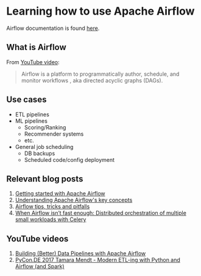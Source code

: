 # Learning how to use Apache Airflow

Airflow documentation is found [here](https://airflow.apache.org/).

## What is Airflow
From [YouTube video][1]:
>Airflow is a platform to programmatically author, schedule, and monitor workflows 
, aka directed acyclic graphs (DAGs).

## Use cases
- ETL pipelines
- ML pipelines
    - Scoring/Ranking
    - Recommender systems
    - etc.
- General job scheduling
    - DB backups
    - Scheduled code/config deployment
  
## Relevant blog posts
1. [Getting started with Apache Airflow][2]
2. [Understanding Apache Airflow's key concepts][3]
3. [Airflow tips, tricks and pitfalls][4]
4. [When Airflow isn’t fast enough: Distributed orchestration of multiple small workloads with Celery][6]

## YouTube videos
1. [Building (Better) Data Pipelines with Apache Airflow][1]
2. [PyCon.DE 2017 Tamara Mendt - Modern ETL-ing with Python and Airflow (and Spark)][5] 

<!-- References --> 
[1]: https://www.youtube.com/watch?v=6eNiCLanXJY
[2]: https://towardsdatascience.com/getting-started-with-apache-airflow-df1aa77d7b1b
[3]: https://medium.com/@dustinstansbury/understanding-apache-airflows-key-concepts-a96efed52b1a
[4]: https://caserta.com/data-blog/airflow-tips-tricks-pitfalls/
[5]: https://www.youtube.com/watch?v=tcJhSaowzUI
[6]:  https://medium.com/@manuelmourato25/when-airflow-isnt-fast-enough-distributed-orchestration-of-multiple-small-workloads-with-celery-afb3daebe611
